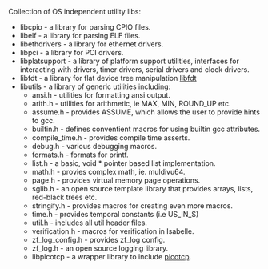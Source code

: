 <!--
  Copyright 2017, Data61
  Commonwealth Scientific and Industrial Research Organisation (CSIRO)
  ABN 41 687 119 230.

  This software may be distributed and modified according to the terms of
  the BSD 2-Clause license. Note that NO WARRANTY is provided.
  See "LICENSE_BSD2.txt" for details.

  @TAG(DATA61_BSD)
-->
Collection of OS independent utility libs:

* libcpio - a library for parsing CPIO files.
* libelf - a library for parsing ELF files.
* libethdrivers - a library for ethernet drivers.
* libpci - a library for PCI drivers.
* libplatsupport - a library of platform support utilities, interfaces for interacting with drivers, timer drivers, serial drivers and clock drivers.
* libfdt - a library for flat device tree manipulation [libfdt](https://github.com/torvalds/linux/tree/master/scripts/dtc/libfdt)
* libutils - a library of generic utilities including:
  * ansi.h - utilities for formatting ansi output.
  * arith.h - utilities for arithmetic, ie MAX, MIN, ROUND_UP etc.
  * assume.h - provides ASSUME, which allows the user to provide hints to gcc.
  * builtin.h - defines conventient macros for using builtin gcc attributes.
  * compile_time.h - provides compile time asserts.
  * debug.h - various debugging macros.
  * formats.h - formats for printf.
  * list.h - a basic, void * pointer based list implementation.
  * math.h - provies complex math, ie. muldivu64.
  * page.h - provides virtual memory page operations.
  * sglib.h - an open source template library that provides arrays, lists, red-black trees etc.
  * stringify.h - provides macros for creating even more macros.
  * time.h - provides temporal constants (i.e US_IN_S)
  * util.h - includes all util header files.
  * verification.h - macros for verification in Isabelle.
  * zf_log_config.h - provides zf_log config.
  * zf_log.h - an open source logging library.
  * libpicotcp - a wrapper library to include [picotcp](https://github.com/tass-belgium/picotcp).
